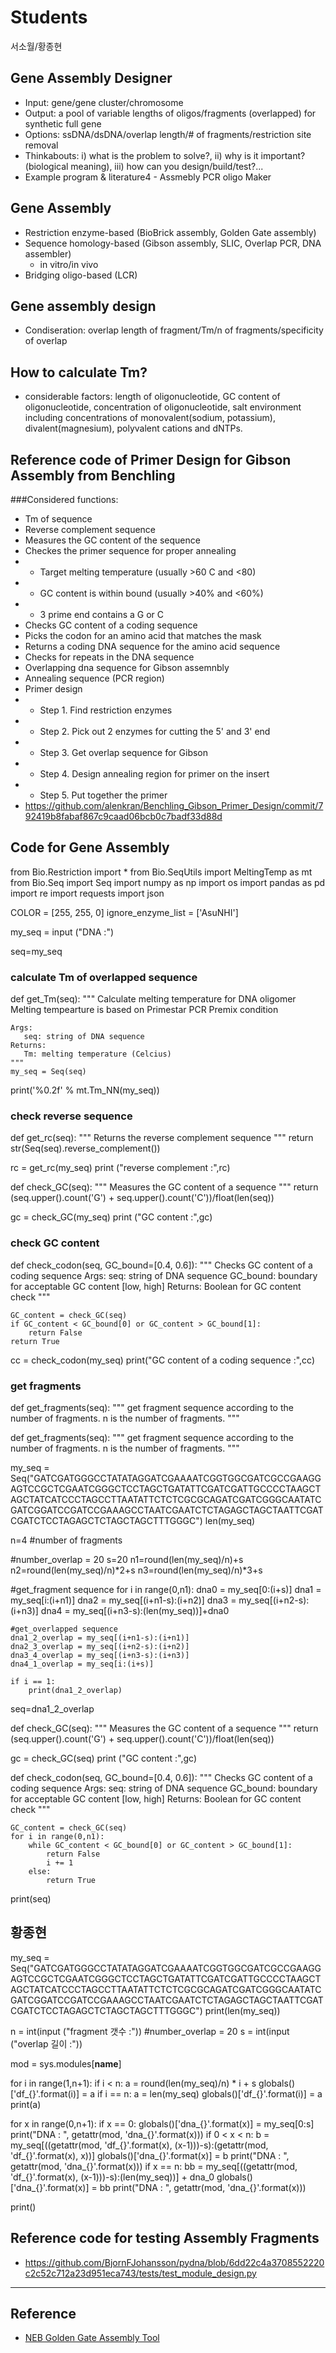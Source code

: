# Students
서소월/황종현

## Gene Assembly Designer
* Input: gene/gene cluster/chromosome
* Output: a pool of variable lengths of oligos/fragments (overlapped) for synthetic full gene
* Options: ssDNA/dsDNA/overlap length/# of fragments/restriction site removal
* Thinkabouts: i) what is the problem to solve?, ii) why is it important? (biological meaning), iii) how can you design/build/test?...
* Example program & literature4 - Assmebly PCR oligo Maker

## Gene Assembly
- Restriction enzyme-based (BioBrick assembly, Golden Gate assembly)
- Sequence homology-based (Gibson assembly, SLIC, Overlap PCR, DNA assembler)
  - in vitro/in vivo
- Bridging oligo-based (LCR)

## Gene assembly design
* Condiseration: overlap length of fragment/Tm/n of fragments/specificity of overlap

## How to calculate Tm?
* considerable factors: length of oligonucleotide, GC content of oligonucleotide, concentration of oligonucleotide, salt environment including concentrations of monovalent(sodium, potassium), divalent(magnesium), polyvalent cations and dNTPs.

## Reference code of Primer Design for Gibson Assembly from Benchling
###Considered functions:
*  Tm of sequence
*  Reverse complement sequence
*  Measures the GC content of the sequence
*  Checkes the primer sequence for proper annealing
*   - Target melting temperature (usually >60 C and <80)
*   - GC content is within bound (usually >40% and <60%)
*   - 3 prime end contains a G or C
*  Checks GC content of a coding sequence
*  Picks the codon for an amino acid that matches the mask
*  Returns a coding DNA sequence for the amino acid sequence
*  Checks for repeats in the DNA sequence
*  Overlapping dna sequence for Gibson assemnbly
*  Annealing sequence (PCR region)
*  Primer design
*   - Step 1. Find restriction enzymes
*   - Step 2. Pick out 2 enzymes for cutting the 5' and 3' end 
*   - Step 3. Get overlap sequence for Gibson
*   - Step 4. Design annealing region for primer on the insert
*   - Step 5. Put together the primer
* https://github.com/alenkran/Benchling_Gibson_Primer_Design/commit/792419b8fabaf867c9caad06bcb0c7badf33d88d

## Code for Gene Assembly
from Bio.Restriction import *
from Bio.SeqUtils import MeltingTemp as mt
from Bio.Seq import Seq
import numpy as np
import os
import pandas as pd
import re
import requests
import json

COLOR = [255, 255, 0]
ignore_enzyme_list = ['AsuNHI']

my_seq = input ("DNA :")
        
seq=my_seq

### calculate Tm of overlapped sequence
def get_Tm(seq):
    """   Calculate melting temperature for DNA oligomer
    Melting tempearture is based on Primestar PCR Premix condition
   
    Args:
       seq: string of DNA sequence
    Returns:
       Tm: melting temperature (Celcius)
    """
    my_seq = Seq(seq)

print('%0.2f' % mt.Tm_NN(my_seq))

### check reverse sequence
def get_rc(seq):
    """   Returns the reverse complement sequence """
    return str(Seq(seq).reverse_complement())

rc = get_rc(my_seq)
print ("reverse complement :",rc)

def check_GC(seq):
    """   Measures the GC content of a sequence """
    return (seq.upper().count('G') + seq.upper().count('C'))/float(len(seq))

gc = check_GC(my_seq)
print ("GC content :",gc)

### check GC content
def check_codon(seq, GC_bound=[0.4, 0.6]):
    """ Checks GC content of a coding sequence
    Args:
        seq: string of DNA sequence
        GC_bound: boundary for acceptable GC content [low, high]
    Returns:
        Boolean for GC content check
    """

    GC_content = check_GC(seq)
    if GC_content < GC_bound[0] or GC_content > GC_bound[1]:
        return False
    return True

cc = check_codon(my_seq)
print("GC content of a coding sequence :",cc)

### get fragments
def get_fragments(seq):
    """
    get fragment sequence according to the number of fragments.
    n is the number of fragments.
    """
        
def get_fragments(seq):
    """
    get fragment sequence according to the number of fragments.
    n is the number of fragments.
    """

my_seq = Seq("GATCGATGGGCCTATATAGGATCGAAAATCGGTGGCGATCGCCGAAGGAGTCCGCTCGAATCGGGCTCCTAGCTGATATTCGATCGATTGCCCCTAAGCTAGCTATCATCCCTAGCCTTAATATTCTCTCGCGCAGATCGATCGGGCAATATCGATCGGATCCGATCCGAAAGCCTAATCGAATCTCTAGAGCTAGCTAATTCGATCGATCTCCTAGAGCTCTAGCTAGCTTTGGGC")
len(my_seq)

n=4 #number of fragments

#number_overlap = 20
s=20
n1=round(len(my_seq)/n)+s
n2=round(len(my_seq)/n)*2+s
n3=round(len(my_seq)/n)*3+s
    
#get_fragment sequence
for i in range(0,n1):
    dna0 = my_seq[0:(i+s)]
    dna1 = my_seq[i:(i+n1)]
    dna2 = my_seq[(i+n1-s):(i+n2)]
    dna3 = my_seq[(i+n2-s):(i+n3)]
    dna4 = my_seq[(i+n3-s):(len(my_seq))]+dna0 

    #get_overlapped sequence
    dna1_2_overlap = my_seq[(i+n1-s):(i+n1)]
    dna2_3_overlap = my_seq[(i+n2-s):(i+n2)]
    dna3_4_overlap = my_seq[(i+n3-s):(i+n3)]
    dna4_1_overlap = my_seq[i:(i+s)]
    
    if i == 1:
        print(dna1_2_overlap)
        
seq=dna1_2_overlap
    
def check_GC(seq):
    """   Measures the GC content of a sequence """
    return (seq.upper().count('G') + seq.upper().count('C'))/float(len(seq))

gc = check_GC(seq)
print ("GC content :",gc)

def check_codon(seq, GC_bound=[0.4, 0.6]):
    """ Checks GC content of a coding sequence
    Args:
        seq: string of DNA sequence
        GC_bound: boundary for acceptable GC content [low, high]
    Returns:
        Boolean for GC content check
    """

    GC_content = check_GC(seq)
    for i in range(0,n1):
        while GC_content < GC_bound[0] or GC_content > GC_bound[1]:
            return False
            i += 1
        else:
            return True
print(seq)


## 황종현 

my_seq = Seq("GATCGATGGGCCTATATAGGATCGAAAATCGGTGGCGATCGCCGAAGGAGTCCGCTCGAATCGGGCTCCTAGCTGATATTCGATCGATTGCCCCTAAGCTAGCTATCATCCCTAGCCTTAATATTCTCTCGCGCAGATCGATCGGGCAATATCGATCGGATCCGATCCGAAAGCCTAATCGAATCTCTAGAGCTAGCTAATTCGATCGATCTCCTAGAGCTCTAGCTAGCTTTGGGC")
print(len(my_seq))

n = int(input ("fragment 갯수 :"))
#number_overlap = 20
s = int(input ("overlap 길이 :"))

mod = sys.modules[__name__]

for i in range(1,n+1):
    if i < n:
        a = round(len(my_seq)/n) * i + s
        globals()['df_{}'.format(i)] = a
    if i == n:
        a = len(my_seq)
        globals()['df_{}'.format(i)] = a
    print(a)

for x in range(0,n+1):
    if x == 0:
        globals()['dna_{}'.format(x)] = my_seq[0:s]
        print("DNA : ", getattr(mod, 'dna_{}'.format(x)))
    if 0 < x < n:
        b = my_seq[((getattr(mod, 'df_{}'.format(x), (x-1)))-s):(getattr(mod, 'df_{}'.format(x), x))]
        globals()['dna_{}'.format(x)] = b
        print("DNA : ", getattr(mod, 'dna_{}'.format(x)))
    if x == n:
        bb = my_seq[((getattr(mod, 'df_{}'.format(x), (x-1)))-s):(len(my_seq))] + dna_0
        globals()['dna_{}'.format(x)] = bb
        print("DNA : ", getattr(mod, 'dna_{}'.format(x)))

print()

## Reference code for testing Assembly Fragments
* https://github.com/BjornFJohansson/pydna/blob/6dd22c4a3708552220c2c52c712a23d951eca743/tests/test_module_design.py
---
## Reference
* [NEB Golden Gate Assembly Tool](https://goldengate.neb.com/)
